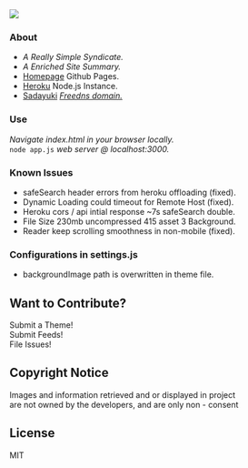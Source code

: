 <img src='https://img.shields.io/github/license/acktic/acktic.github.io?style=social'>

### About

  - <em>A Really Simple Syndicate.</em>
  - <em>A Enriched Site Summary.</em>
  - [Homepage](https://acktic.github.io "Homepage") Github Pages.
  - [Heroku](https://acktic.herokuapp.com "Heroku") Node.js Instance.
  - [Sadayuki](https://ack.sadayuki.jp "Sadayuki") <em>[Freedns domain.](https://freedns.afraid.org/)</em>

### Use

  <em>Navigate index.html in your browser locally.</em><br>
  `node app.js` <em>web server @ localhost:3000.</em>

### Known Issues

* safeSearch header errors from heroku offloading (fixed).
* Dynamic Loading could timeout for Remote Host  (fixed).
* Heroku cors / api intial response ~7s safeSearch double.
* File Size 230mb uncompressed 415 asset 3 Background.
* Reader keep scrolling smoothness in non-mobile (fixed).

### Configurations in settings.js

* backgroundImage path is overwritten in theme file.

Want to Contribute?
----

Submit a Theme!<br>
Submit Feeds!<br>
File Issues!<br>

Copyright Notice
----

Images and information retrieved and or displayed in project<br> are not owned by the developers, and are only non - consent

License
----

MIT
